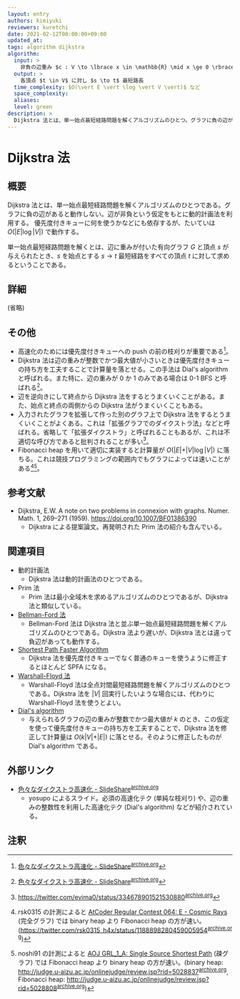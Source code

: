 ```yaml
---
layout: entry
authors: kimiyuki
reviewers: kuretchi
date: 2021-02-12T00:00:00+09:00
updated_at:
tags: algorithm dijkstra
algorithm:
  input: >
    非負の辺重み $c : V \to \lbrace x \in \mathbb{R} \mid x \ge 0 \rbrace$ 付き有向グラフ $G = (V, E)$ および頂点 $s \in V$
  output: >
    各頂点 $t \in V$ に対し $s \to t$ 最短路長
  time_complexity: $O(\vert E \vert \log \vert V \vert)$ など
  space_complexity:
  aliases:
  level: green
description: >
  Dijkstra 法とは、単一始点最短経路問題を解くアルゴリズムのひとつ。グラフに負の辺があると動作しない。辺が非負という仮定をもとに動的計画法を利用して高速に動作し、計算量は $O(\vert E \vert \log \vert V \vert)$ などである。
---
```


# Dijkstra 法

## 概要

Dijkstra 法とは、単一始点最短経路問題を解くアルゴリズムのひとつである。グラフに負の辺があると動作しない。辺が非負という仮定をもとに動的計画法を利用する。
優先度付きキューに何を使うかなどにも依存するが、たいていは $O(\vert E \vert \log \vert V \vert)$ で動作する。

単一始点最短経路問題を解くとは、辺に重みが付いた有向グラフ $G$ と頂点 $s$ が与えられたとき、$s$ を始点とする $s \to t$ 最短経路をすべての頂点 $t$ に対して求めるということである。

## 詳細

(省略)

## その他

-   高速化のためには優先度付きキューへの push の前の枝刈りが重要である[^yosupo-speedup]。
-   Dijkstra 法は辺の重みが整数でかつ最大値が小さいときは優先度付きキューの持ち方を工夫することで計算量を落とせる。この手法は Dial's algorithm と呼ばれる。また特に、辺の重みが $0$ か $1$ のみである場合は 0-1 BFS と呼ばれる[^yosupo-speedup]。
-   辺を逆向きにして終点から Dijkstra 法をするとうまくいくことがある。また、始点と終点の両側からの Dijkstra 法がうまくいくこともある。
-   入力されたグラフを拡張して作った別のグラフ上で Dijkstra 法をするとうまくいくことがよくある。これは「拡張グラフでのダイクストラ法」などと呼ばれる。省略して「拡張ダイクストラ」と呼ばれることもあるが、これは不適切な呼び方であると批判されることが多い[^evima-extended-graph]。
-   Fibonacci heap を用いて適切に実装すると計算量が $O(\vert E \vert + \vert V \vert \log \vert V \vert)$ に落ちる。これは競技プログラミングの範囲内でもグラフによっては速いことがある[^rsk0315-fibonacci][^noshi91-fibonacci]。

## 参考文献

-   Dijkstra, E.W. A note on two problems in connexion with graphs. Numer. Math. 1, 269–271 (1959). <https://doi.org/10.1007/BF01386390>
    -   Dijkstra による提案論文。再発明された Prim 法の紹介も含んでいる。

## 関連項目

-   動的計画法
    -   Dijkstra 法は動的計画法のひとつである。
-   Prim 法
    -   Prim 法は最小全域木を求めるアルゴリズムのひとつであるが、Dijkstra 法と類似している。
-   [Bellman-Ford 法](/bellman-ford)
    -   Bellman-Ford 法は Dijkstra 法と並ぶ単一始点最短経路問題を解くアルゴリズムのひとつである。Dijkstra 法より遅いが、Dijkstra 法とは違って負辺があっても動作する。
-   [Shortest Path Faster Algorithm](/spfa)
    -   Dijkstra 法を優先度付きキューでなく普通のキューを使うように修正するとほとんど SPFA になる。
-   [Warshall-Floyd 法](/warshall-floyd)
    -   Warshall-Floyd 法は全点対間最短経路問題を解くアルゴリズムのひとつである。Dijkstra 法を $\vert V \vert$ 回実行したいような場合には、代わりに Warshall-Floyd 法を使うとよい。
-   [Dial's algorithm](/dial)
    -   与えられるグラフの辺の重みが整数でかつ最大値が $k$ のとき、この仮定を使って優先度付きキューの持ち方を工夫することで、Dijkstra 法を修正して計算量は $O(k \vert V \vert + \vert E \vert)$ に落とせる。そのように修正したものが Dial's algorithm である。

## 外部リンク

-   [色々なダイクストラ高速化 - SlideShare](https://www.slideshare.net/yosupo/ss-46612984)<sup>[archive.org](https://web.archive.org/web/20210212144246/https://www.slideshare.net/yosupo/ss-46612984)</sup>
    -   <a class="handle">yosupo</a> によるスライド。必須の高速化テク (単純な枝刈り) や、辺の重みの整数性を利用した高速化テク (Dial's algorithm) などが紹介されている。

## 注釈

[^yosupo-speedup]: [色々なダイクストラ高速化 - SlideShare](https://www.slideshare.net/yosupo/ss-46612984)<sup>[archive.org](https://web.archive.org/web/20210212144246/https://www.slideshare.net/yosupo/ss-46612984)</sup>
[^evima-extended-graph]: <https://twitter.com/evima0/status/334678901521530880><sup>[archive.org](https://web.archive.org/web/20210212131916/https://twitter.com/evima0/status/334678901521530880)</sup>
[^rsk0315-fibonacci]: <a class="handle">rsk0315</a> の計測によると [AtCoder Regular Contest 064: E - Cosmic Rays](https://atcoder.jp/contests/arc064/tasks/arc064_c) (完全グラフ) では binary heap より Fibonacci heap の方が速い。(<https://twitter.com/rsk0315_h4x/status/1188898280459005954><sup>[archive.org](https://web.archive.org/web/20210212142947/https://twitter.com/rsk0315_h4x/status/1188898280459005954)</sup>)
[^noshi91-fibonacci]: <a class="handle">noshi91</a> の計測によると [AOJ GRL_1_A: Single Source Shortest Path](http://judge.u-aizu.ac.jp/onlinejudge/description.jsp?id=GRL_1_A) (疎グラフ) では Fibonacci heap より binary heap の方が速い。(binary heap: <http://judge.u-aizu.ac.jp/onlinejudge/review.jsp?rid=5028837><sup>[archive.org](https://web.archive.org/web/20210214114500/http://judge.u-aizu.ac.jp/onlinejudge/review.jsp?rid=5028837)</sup>, Fibonacci heap: <http://judge.u-aizu.ac.jp/onlinejudge/review.jsp?rid=5028808><sup>[archive.org](https://web.archive.org/web/20201202115901/http://judge.u-aizu.ac.jp/onlinejudge/review.jsp?rid=5028808)</sup>)
